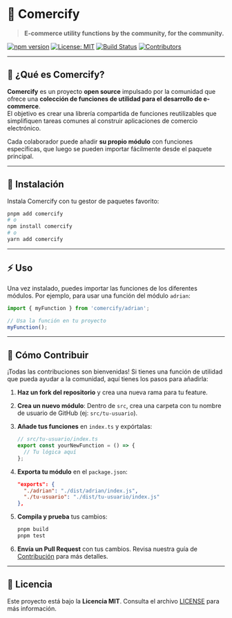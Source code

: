 # 🛒 Comercify

> **E-commerce utility functions by the community, for the community.**

[![npm version](https://img.shields.io/npm/v/comercify.svg)](https://www.npmjs.com/package/comercify)
[![License: MIT](https://img.shields.io/badge/License-MIT-green.svg)](../LICENSE)
[![Build Status](https://img.shields.io/github/actions/workflow/status/comercify-dev/comercify/ci.yml?branch=main)](https://github.com/comercify-dev/comercify/actions)
[![Contributors](https://img.shields.io/github/contributors/comercify-dev/comercify)](https://github.com/comercify-dev/comercify/graphs/contributors)

---

## 📖 ¿Qué es Comercify?

**Comercify** es un proyecto **open source** impulsado por la comunidad que ofrece una **colección de funciones de utilidad para el desarrollo de e-commerce**.  
El objetivo es crear una librería compartida de funciones reutilizables que simplifiquen tareas comunes al construir aplicaciones de comercio electrónico.

Cada colaborador puede añadir **su propio módulo** con funciones específicas, que luego se pueden importar fácilmente desde el paquete principal.

---

## 🚀 Instalación

Instala Comercify con tu gestor de paquetes favorito:

```bash
pnpm add comercify
# o
npm install comercify
# o
yarn add comercify
```

---

## ⚡ Uso

Una vez instalado, puedes importar las funciones de los diferentes módulos.
Por ejemplo, para usar una función del módulo `adrian`:

```typescript
import { myFunction } from 'comercify/adrian';

// Usa la función en tu proyecto
myFunction();
```

---

## 🙌 Cómo Contribuir

¡Todas las contribuciones son bienvenidas!
Si tienes una función de utilidad que pueda ayudar a la comunidad, aquí tienes los pasos para añadirla:

1. **Haz un fork del repositorio** y crea una nueva rama para tu feature.

2. **Crea un nuevo módulo**: Dentro de `src`, crea una carpeta con tu nombre de usuario de GitHub (ej: `src/tu-usuario`).

3. **Añade tus funciones** en `index.ts` y expórtalas:

   ```typescript
   // src/tu-usuario/index.ts
   export const yourNewFunction = () => {
     // Tu lógica aquí
   };
   ```

4. **Exporta tu módulo** en el `package.json`:

   ```json
   "exports": {
     "./adrian": "./dist/adrian/index.js",
     "./tu-usuario": "./dist/tu-usuario/index.js"
   },
   ```

5. **Compila y prueba** tus cambios:

   ```bash
   pnpm build
   pnpm test
   ```

6. **Envía un Pull Request** con tus cambios.
   Revisa nuestra guía de [Contribución](../CONTRIBUTING.md) para más detalles.

---

## 📝 Licencia

Este proyecto está bajo la **Licencia MIT**.
Consulta el archivo [LICENSE](../LICENSE) para más información.
